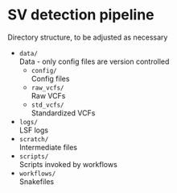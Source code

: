 # SV detection pipeline

Directory structure, to be adjusted as necessary

* `data/`  
    Data - only config files are version controlled
    * `config/`  
        Config files 
    * `raw_vcfs/`  
        Raw VCFs
    * `std_vcfs/`  
        Standardized VCFs
* `logs/`  
    LSF logs
* `scratch/`  
    Intermediate files
* `scripts/`  
    Scripts invoked by workflows
* `workflows/`  
    Snakefiles
